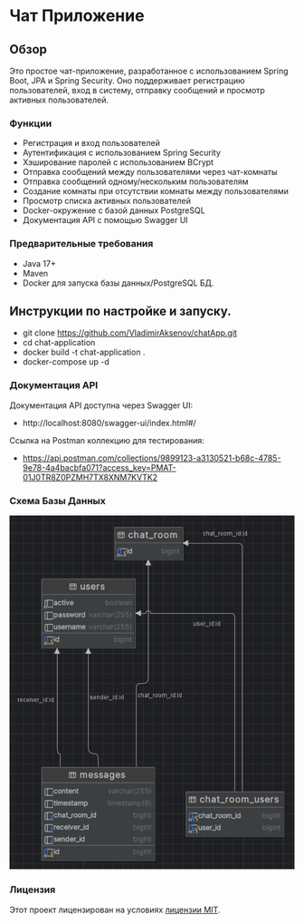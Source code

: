 # Чат Приложение

## Обзор

Это простое чат-приложение, разработанное с использованием Spring Boot, JPA и Spring Security. Оно поддерживает регистрацию пользователей, вход в систему, отправку сообщений и просмотр активных пользователей.

### Функции

* Регистрация и вход пользователей
* Аутентификация с использованием Spring Security
* Хэширование паролей с использованием BCrypt
* Отправка сообщений между пользователями через чат-комнаты
* Отправка сообщений одному/нескольким пользователям
* Создание комнаты при отсутствии комнаты между пользователями
* Просмотр списка активных пользователей
* Docker-окружение с базой данных PostgreSQL
* Документация API с помощью Swagger UI

### Предварительные требования
* Java 17+
* Maven
* Docker для запуска базы данных/PostgreSQL БД.

## Инструкции по настройке и запуску.

* git clone https://github.com/VladimirAksenov/chatApp.git
* cd chat-application
* docker build -t chat-application .
* docker-compose up -d

### Документация API
Документация API доступна через Swagger UI:
* http://localhost:8080/swagger-ui/index.html#/

Ссылка на Postman коллекцию для тестирования:
* https://api.postman.com/collections/9899123-a3130521-b68c-4785-9e78-4a4bacbfa071?access_key=PMAT-01J0TR8Z0PZMH7TX8XNM7KVTK2

### Схема Базы Данных
![img_1.png](src/main/resources/screenshots/img_1.png)

### Лицензия
Этот проект лицензирован на условиях [лицензии MIT](https://choosealicense.com/licenses/mit/).
